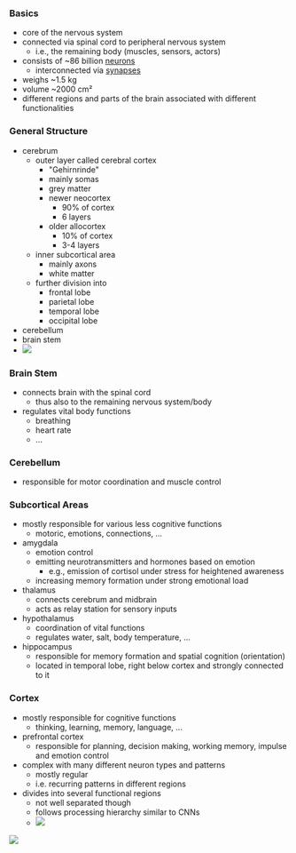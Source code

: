 ### Basics
+ core of the nervous system
+ connected via spinal cord to peripheral nervous system
	+ i.e., the remaining body (muscles, sensors, actors)
+ consists of ~86 billion [neurons](Neurons/Neurons.md)
	+ interconnected via [synapses](Synapses%20&%20Plasticity/Synapses.md)
+ weighs ~1.5 kg 
+ volume ~2000 cm²
+ different regions and parts of the brain associated with different functionalities
### General Structure
+ cerebrum
	+ outer layer called cerebral cortex
		+ "Gehirnrinde"
		+ mainly somas
		+ grey matter
		+ newer neocortex
			+ 90% of cortex
			+ 6 layers
		+ older allocortex
			+ 10% of cortex
			+ 3-4 layers
	+ inner subcortical area
		+ mainly axons
		+ white matter
	+ further division into
		+ frontal lobe
		+ parietal lobe
		+ temporal lobe
		+ occipital lobe
+ cerebellum
+ brain stem
+ ![](../../../z_images/Pasted%20image%2020250616095619.png)

### Brain Stem
+ connects brain with the spinal cord
	+ thus also to the remaining nervous system/body
+ regulates vital body functions
	+ breathing
	+ heart rate
	+ ...
### Cerebellum
+ responsible for motor coordination and muscle control
### Subcortical Areas
 + mostly responsible for various less cognitive functions
	 + motoric, emotions, connections, ...
+ amygdala
	+ emotion control
	+ emitting neurotransmitters and hormones based on emotion
		+ e.g., emission of cortisol under stress for heightened awareness 
	+ increasing memory formation under strong emotional load
+ thalamus
	+ connects cerebrum and midbrain
	+ acts as relay station for sensory inputs
+ hypothalamus
	+ coordination of vital functions
	+ regulates water, salt, body temperature, ...
+ hippocampus 
	+ responsible for memory formation and spatial cognition (orientation)
	+ located in temporal lobe, right below cortex and strongly connected to it
### Cortex
+ mostly responsible for cognitive functions
	+ thinking, learning, memory, language, ...
+ prefrontal cortex
	+ responsible for planning, decision making, working memory, impulse and emotion control
+ complex with many different neuron types and patterns
	+ mostly regular
	+ i.e. recurring patterns in different regions
+ divides into several functional regions
	+ not well separated though
	+ follows processing hierarchy similar to CNNs
	+ ![](../../../z_images/Pasted%20image%2020250616102838.png)


![](../../../z_images/Pasted%20image%2020250616095736.png)


